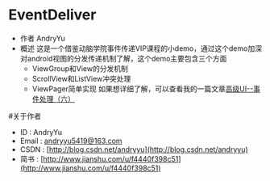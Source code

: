 # EventDeliver
* 作者 AndryYu
* 概述 这是一个借鉴动脑学院事件传递VIP课程的小demo，通过这个demo加深对android视图的分发传递机制了解，这个demo主要包含三个方面
  * ViewGroup和View的分发机制
  * ScrollView和ListView冲突处理
  * ViewPager简单实现
如果想详细了解，可以查看我的一篇文章[高级UI--事件处理（六）](http://www.jianshu.com/p/0746f5b4bc36)


#关于作者
* ID : AndryYu
* Email : andryyu5419@163.com 
* CSDN : [http://blog.csdn.net/andryyu](http://blog.csdn.net/andryyu)
* 简书 : [http://www.jianshu.com/u/f4440f398c51](http://www.jianshu.com/u/f4440f398c51)
